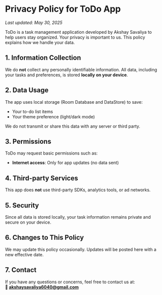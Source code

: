 # Privacy Policy for ToDo App

_Last updated: May 30, 2025_

ToDo is a task management application developed by Akshay Savaliya to help users stay organized. Your privacy is important to us. This policy explains how we handle your data.

## 1. Information Collection

We do **not** collect any personally identifiable information. All data, including your tasks and preferences, is stored **locally on your device**.

## 2. Data Usage

The app uses local storage (Room Database and DataStore) to save:
- Your to-do list items
- Your theme preference (light/dark mode)

We do not transmit or share this data with any server or third party.

## 3. Permissions

ToDo may request basic permissions such as:
- **Internet access**: Only for app updates (no data sent)

## 4. Third-party Services

This app does **not** use third-party SDKs, analytics tools, or ad networks.

## 5. Security

Since all data is stored locally, your task information remains private and secure on your device.

## 6. Changes to This Policy

We may update this policy occasionally. Updates will be posted here with a new effective date.

## 7. Contact

If you have any questions or concerns, feel free to contact us at:  
**📧 akshaysavaliya6040@gmail.com**
